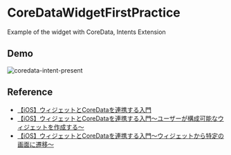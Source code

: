 # CoreDataWidgetFirstPractice
Example of the widget with CoreData, Intents Extension

## Demo
![coredata-intent-present](https://user-images.githubusercontent.com/67716751/227742873-23d95940-78db-4ab8-a41e-4e685ba126c4.gif)

## Reference
- [【iOS】ウィジェットとCoreDataを連携する入門](https://dev.classmethod.jp/articles/widget-coredate-introduction/)
- [【iOS】ウィジェットとCoreDataを連携する入門〜ユーザーが構成可能なウィジェットを作成する〜](https://dev.classmethod.jp/articles/coredata-intent-widget/)
- [【iOS】ウィジェットとCoreDataを連携する入門〜ウィジェットから特定の画面に遷移〜](https://dev.classmethod.jp/articles/coredata-widget-to-sheet/)
